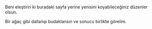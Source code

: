 Beni eleştirin ki buradaki sayfa yerine yenisini koyabileceğiniz düzenler olsun.

Bir  ağaç gibi dallanıp budaklansın ve sonucu birlikte görelim.